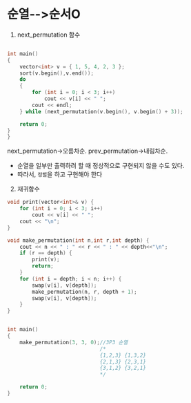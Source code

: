 # 순열-->순서O

1. next_permutation 함수

```c++

int main()
{
    vector<int> v = { 1, 5, 4, 2, 3 };
    sort(v.begin(),v.end());
    do
    {
        for (int i = 0; i < 3; i++)
            cout << v[i] << " ";
        cout << endl;
    } while (next_permutation(v.begin(), v.begin() + 3));

    return 0;
}
}

```
next_permutation->오름차순.
prev_permutation->내림차순.
* 순열을 일부만 출력하려 할 때 정상적으로 구현되지 않을 수도 있다.
* 따라서, `정렬`을 하고 구현해야 한다
  
2. 재귀함수
```c++
void print(vector<int>& v) {
    for (int i = 0; i < 3; i++)
        cout << v[i] << " ";
    cout << "\n";
}

void make_permutation(int n,int r,int depth) {
    cout << n << " : " << r << " : " << depth<<"\n";
    if (r == depth) {
        print(v);
        return;
    }
    for (int i = depth; i < n; i++) {
        swap(v[i], v[depth]);
        make_permutation(n, r, depth + 1);
        swap(v[i], v[depth]);
    }
}


int main()
{
    make_permutation(3, 3, 0);//3P3 순열 
                              /*
                              {1,2,3} {1,3,2}
                              {2,1,3} {2,3,1}
                              {3,1,2} {3,2,1}
                              */

    return 0;
}
```

